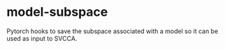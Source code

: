 # model-subspace
Pytorch hooks to save the subspace associated with a model so it can be used as input to SVCCA.
